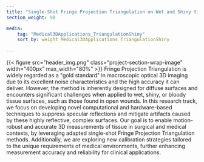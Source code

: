 ```yaml
---
title: "Single-Shot Fringe Projection Triangulation on Wet and Shiny tissue"
section_weight: 90

media:
    tag: "Medical3DApplications_TriangulationShiny"
    sort_by: weight_Medical3DApplications_TriangulationShiny
    
---
```

{{< figure src="header_img.png" class="project-section-wrap-image" width="400px" max_width="80%" >}}
Fringe Projection Triangulation is widely regarded as a "gold standard" in macroscopic optical 3D imaging due to its excellent noise characteristics and the high accuracy it can deliver. However, the method is inherently designed for diffuse surfaces and encounters significant challenges when applied to wet, shiny, or bloody tissue surfaces, such as those found in open wounds. In this research track, we focus on developing novel computational and hardware-based techniques to suppress specular reflections and mitigate artifacts caused by these highly reflective, complex surfaces. Our goal is to enable motion-robust and accurate 3D measurements of tissue in surgical and medical contexts, by leveraging adapted single-shot Fringe Projection Triangulation methods. Additionally, we are exploring new calibration strategies tailored to the unique requirements of medical environments, further enhancing measurement accuracy and reliability for clinical applications. 